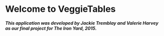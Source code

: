 <h1>Welcome to VeggieTables</h1>

<h5>This application was developed by Jackie Tremblay and Valerie Harvey as our final project for The Iron Yard, 2015.</h5>
